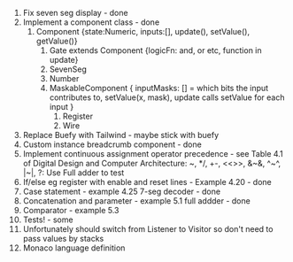 1. Fix seven seg display - done
2. Implement a component class - done
   1. Component {state:Numeric, inputs:[], update(), setValue(), getValue()}
      1. Gate extends Component {logicFn: and, or etc, function in update}
      2. SevenSeg
      3. Number
      4. MaskableComponent { inputMasks: [] = which bits the input contributes to, setValue(x, mask), update calls setValue for each input }
         1. Register
         2. Wire
3. Replace Buefy with Tailwind - maybe stick with buefy
4. Custom instance breadcrumb component - done
5. Implement continuous assignment operator precedence - see Table 4.1 of Digital Design and Computer Architecture: ~, \*/, +-, <<>>, &~&, ^~^, |~|, ?: Use Full adder to test
6. If/else eg register with enable and reset lines - Example 4.20 - done
7. Case statement - example 4.25 7-seg decoder - done
8. Concatenation and parameter - example 5.1 full addder - done
9. Comparator - example 5.3
10. Tests! - some
11. Unfortunately should switch from Listener to Visitor so don't need to pass values by stacks
12. Monaco language definition
